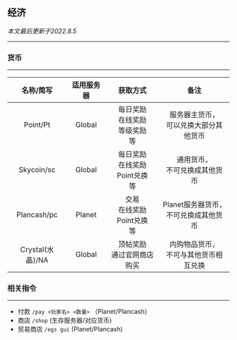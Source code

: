## 经济

*本文最后更新于2022.8.5*

----------


### 货币

----------

|   名称/简写  |  适用服务器  |  获取方式   |   备注  |
| :-: | :-: | :-: | :-: |
| Point/Pt  |   Global  |  每日奖励<br>在线奖励<br>等级奖励<br>等  |  服务器主货币，<br>可以兑换大部分其他货币   |
|  Skycoin/sc   |   Global   |    每日奖励<br>在线奖励<br>Point兑换<br>等    |  通用货币，<br>不可兑换成其他货币   |
|  Plancash/pc   |  Planet |    交易<br>在线奖励<br>Point兑换<br>等   |  Planet服务器货币，<br>不可兑换成其他货币   |
|  Crystal(水晶)/NA   |  Global   |   顶帖奖励<br>通过官网商店购买    |  内购物品货币，<br>不可与其他货币相互兑换  |

### 相关指令

----------

 - 付款 `/pay <玩家名> <数量>` （Planet/Plancash）
 - 商店 `/shop` (生存服务器/对应货币)
 - 贸易商店 `/egs gui` (Planet/Plancash)
